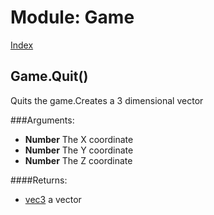 Module: Game
===========

[Index](index.md)


Game.Quit()
-----------

Quits the game.Creates a 3 dimensional vector

###Arguments:
  - **Number** The X coordinate
  - **Number** The Y coordinate
  - **Number** The Z coordinate

####Returns:
  - [vec3](type_vec3.md) a vector


